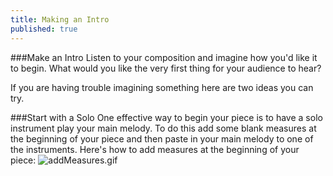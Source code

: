 ```yaml
---
title: Making an Intro
published: true
---
```


###Make an Intro
Listen to your composition and imagine how you'd like it to begin. What would you like the very first thing for your audience to hear?


If you are having trouble imagining something here are two ideas you can try. 


###Start with a Solo
One effective way to begin your piece is to have a solo instrument play your main melody.  To do this add some blank measures at the beginning of your piece and then paste in your main melody to one of the instruments. 
Here's how to add measures at the beginning of your piece:
![addMeasures.gif]({{site.baseurl}}/img/addMeasure.gif)
